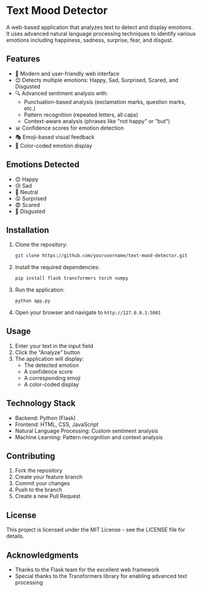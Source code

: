 # Text Mood Detector

A web-based application that analyzes text to detect and display emotions. It uses advanced natural language processing techniques to identify various emotions including happiness, sadness, surprise, fear, and disgust.

## Features

- 🎨 Modern and user-friendly web interface
- 😊 Detects multiple emotions: Happy, Sad, Surprised, Scared, and Disgusted
- 🔍 Advanced sentiment analysis with:
  - Punctuation-based analysis (exclamation marks, question marks, etc.)
  - Pattern recognition (repeated letters, all caps)
  - Context-aware analysis (phrases like "not happy" or "but")
- 📊 Confidence scores for emotion detection
- 🎭 Emoji-based visual feedback
- 🎨 Color-coded emotion display

## Emotions Detected

- 😊 Happy
- 😢 Sad
- 🤔 Neutral
- 😲 Surprised
- 😨 Scared
- 🤢 Disgusted

## Installation

1. Clone the repository:
   ```bash
   git clone https://github.com/yourusername/text-mood-detector.git
   ```

2. Install the required dependencies:
   ```bash
   pip install flask transformers torch numpy
   ```

3. Run the application:
   ```bash
   python app.py
   ```

4. Open your browser and navigate to `http://127.0.0.1:5001`

## Usage

1. Enter your text in the input field
2. Click the "Analyze" button
3. The application will display:
   - The detected emotion
   - A confidence score
   - A corresponding emoji
   - A color-coded display

## Technology Stack

- Backend: Python (Flask)
- Frontend: HTML, CSS, JavaScript
- Natural Language Processing: Custom sentiment analysis
- Machine Learning: Pattern recognition and context analysis

## Contributing

1. Fork the repository
2. Create your feature branch
3. Commit your changes
4. Push to the branch
5. Create a new Pull Request

## License

This project is licensed under the MIT License - see the LICENSE file for details.

## Acknowledgments

- Thanks to the Flask team for the excellent web framework
- Special thanks to the Transformers library for enabling advanced text processing

